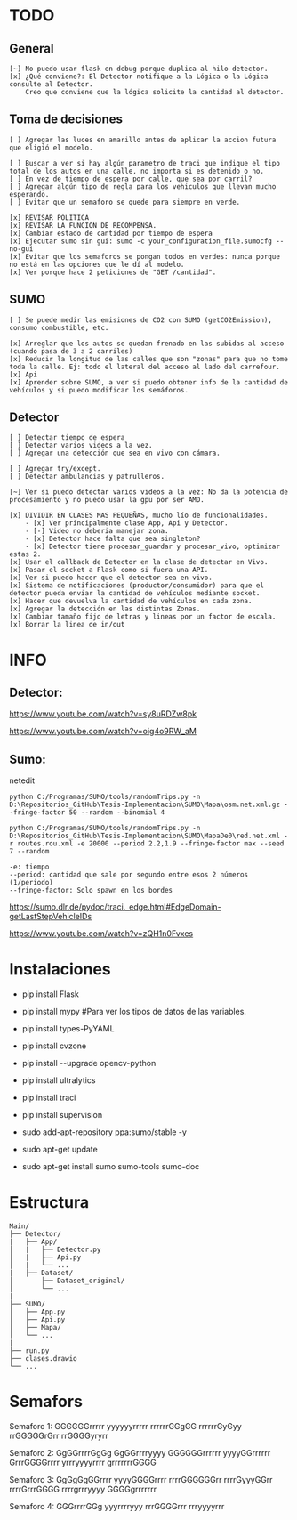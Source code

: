# TODO
## General
    [~] No puedo usar flask en debug porque duplica al hilo detector.
    [x] ¿Qué conviene?: El Detector notifique a la Lógica o la Lógica consulte al Detector.
        Creo que conviene que la lógica solicite la cantidad al detector.


## Toma de decisiones
    [ ] Agregar las luces en amarillo antes de aplicar la accion futura que eligió el modelo.

    [ ] Buscar a ver si hay algún parametro de traci que indique el tipo total de los autos en una calle, no importa si es detenido o no.
    [ ] En vez de tiempo de espera por calle, que sea por carril?
    [ ] Agregar algún tipo de regla para los vehiculos que llevan mucho esperando. 
    [ ] Evitar que un semaforo se quede para siempre en verde.

    [x] REVISAR POLITICA
    [x] REVISAR LA FUNCION DE RECOMPENSA.
    [x] Cambiar estado de cantidad por tiempo de espera
    [x] Ejecutar sumo sin gui: sumo -c your_configuration_file.sumocfg --no-gui
    [x] Evitar que los semaforos se pongan todos en verdes: nunca porque no está en las opciones que le dí al modelo.
    [x] Ver porque hace 2 peticiones de "GET /cantidad".


## SUMO
    [ ] Se puede medir las emisiones de CO2 con SUMO (getCO2Emission), consumo combustible, etc.

    [x] Arreglar que los autos se quedan frenado en las subidas al acceso (cuando pasa de 3 a 2 carriles)
    [x] Reducir la longitud de las calles que son "zonas" para que no tome toda la calle. Ej: todo el lateral del acceso al lado del carrefour.
    [x] Api
    [x] Aprender sobre SUMO, a ver si puedo obtener info de la cantidad de vehículos y si puedo modificar los semáforos.


## Detector
    [ ] Detectar tiempo de espera
    [ ] Detectar varios videos a la vez.
    [ ] Agregar una detección que sea en vivo con cámara.

    [ ] Agregar try/except.
    [ ] Detectar ambulancias y patrulleros.

    [~] Ver si puedo detectar varios videos a la vez: No da la potencia de procesamiento y no puedo usar la gpu por ser AMD.

    [x] DIVIDIR EN CLASES MAS PEQUEÑAS, mucho lío de funcionalidades.
        - [x] Ver principalmente clase App, Api y Detector.
        - [-] Video no deberia manejar zona.
        - [x] Detector hace falta que sea singleton?
        - [x] Detector tiene procesar_guardar y procesar_vivo, optimizar estas 2.
    [x] Usar el callback de Detector en la clase de detectar en Vivo.
    [x] Pasar el socket a Flask como si fuera una API.
    [x] Ver si puedo hacer que el detector sea en vivo.
    [x] Sistema de notificaciones (productor/consumidor) para que el detector pueda enviar la cantidad de vehículos mediante socket.
    [x] Hacer que devuelva la cantidad de vehículos en cada zona.
    [x] Agregar la detección en las distintas Zonas.
    [x] Cambiar tamaño fijo de letras y lineas por un factor de escala.
    [x] Borrar la linea de in/out


# INFO
## Detector:
https://www.youtube.com/watch?v=sy8uRDZw8pk

https://www.youtube.com/watch?v=oig4o9RW_aM

## Sumo:
netedit

    python C:/Programas/SUMO/tools/randomTrips.py -n D:\Repositorios_GitHub\Tesis-Implementacion\SUMO\Mapa\osm.net.xml.gz --fringe-factor 50 --random --binomial 4

    python C:/Programas/SUMO/tools/randomTrips.py -n D:\Repositorios_GitHub\Tesis-Implementacion\SUMO\MapaDe0\red.net.xml -r routes.rou.xml -e 20000 --period 2.2,1.9 --fringe-factor max --seed 7 --random

    -e: tiempo
    --period: cantidad que sale por segundo entre esos 2 números (1/periodo)
    --fringe-factor: Solo spawn en los bordes

https://sumo.dlr.de/pydoc/traci._edge.html#EdgeDomain-getLastStepVehicleIDs 

https://www.youtube.com/watch?v=zQH1n0Fvxes


# Instalaciones
- pip install Flask
- pip install mypy      #Para ver los tipos de datos de las variables.
- pip install types-PyYAML
- pip install cvzone
- pip install --upgrade opencv-python
- pip install ultralytics
- pip install traci
- pip install supervision

- sudo add-apt-repository ppa:sumo/stable -y
- sudo apt-get update
- sudo apt-get install sumo sumo-tools sumo-doc



# Estructura

    Main/
    ├── Detector/
    |   ├── App/
    │   |   ├── Detector.py
    │   |   ├── Api.py
    │   |   └── ...
    |   ├── Dataset/
    │       ├── Dataset_original/ 
    │       └── ...
    |
    ├── SUMO/
    │   ├── App.py
    │   ├── Api.py
    │   ├── Mapa/
    │   └── ...
    |
    ├── run.py
    ├── clases.drawio
    └── ...


# Semafors
Semaforo 1: 
GGGGGGrrrrr
yyyyyyrrrrr
rrrrrrGGgGG
rrrrrrGyGyy
rrGGGGGrGrr
rrGGGGyryrr

Semaforo 2:
GgGGrrrrGgGg
GgGGrrrryyyy
GGGGGGrrrrrr
yyyyGGrrrrrr
GrrrGGGGrrrr
yrrryyyyrrrr
grrrrrrrGGGG

Semaforo 3:
GgGgGgGGrrrr
yyyyGGGGrrrr
rrrrGGGGGGrr
rrrrGyyyGGrr
rrrrGrrrGGGG
rrrrgrrryyyy
GGGGgrrrrrrr 

Semaforo 4:
GGGrrrrGGg
yyyrrrryyy
rrrGGGGrrr
rrryyyyrrr
